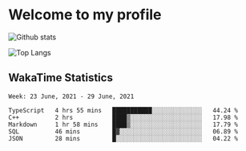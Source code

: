 # Welcome to my profile

![Github stats](https://github-readme-stats.vercel.app/api?username=xinthose&show_icons=true&theme=radical&count_private=true)

![Top Langs](https://github-readme-stats.vercel.app/api/top-langs/?username=xinthose)

## WakaTime Statistics
<!--START_SECTION:waka-->
```text
Week: 23 June, 2021 - 29 June, 2021

TypeScript   4 hrs 55 mins   ███████████░░░░░░░░░░░░░░   44.24 % 
C++          2 hrs           ████▒░░░░░░░░░░░░░░░░░░░░   17.98 % 
Markdown     1 hr 58 mins    ████▒░░░░░░░░░░░░░░░░░░░░   17.79 % 
SQL          46 mins         █▓░░░░░░░░░░░░░░░░░░░░░░░   06.89 % 
JSON         28 mins         █░░░░░░░░░░░░░░░░░░░░░░░░   04.22 % 
```
<!--END_SECTION:waka-->

<!-- ![github contribution grid snake animation](https://raw.githubusercontent.com/xinthose/xinthose/dist/github-contribution-grid-snake.svg)

_generated with [Platane/snk](https://github.com/Platane/snk)_ -->
